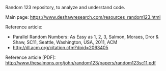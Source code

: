 Random 123 repository, to analyze and understand code.

Main page: https://www.deshawresearch.com/resources_random123.html

Reference article:
- Parallel Random Numbers: As Easy as 1, 2, 3, Salmon, Moraes, Dror & Shaw, SC11, Seattle, Washington, USA, 2011, ACM
- http://dl.acm.org/citation.cfm?doid=2063405

Reference article [PDF]: http://www.thesalmons.org/john/random123/papers/random123sc11.pdf
